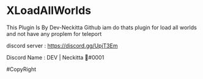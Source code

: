 # XLoadAllWorlds
This Plugin Is By Dev-Neckitta Github iam do thats plugin for load all worlds and not have any proplem for teleport

discord server : https://discord.gg/UpjT3Em

Discord Name : DEV | Neckitta 🎄#0001

#CopyRight <?php echo "DevNeckitta"; ?>
